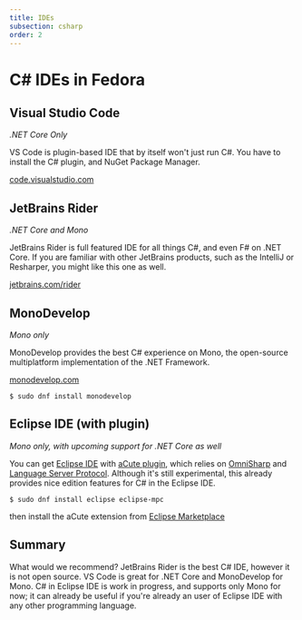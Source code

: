 ```yaml
---
title: IDEs
subsection: csharp
order: 2
---
```


# C# IDEs in Fedora

## Visual Studio Code

_.NET Core Only_

VS Code is plugin-based IDE that by itself won't just run C#. You have to install the C# plugin, and NuGet Package Manager.

[code.visualstudio.com](https://code.visualstudio.com)

## JetBrains Rider

_.NET Core and Mono_

JetBrains Rider is full featured IDE for all things C#, and even F# on .NET Core. If you are familiar with other JetBrains products, such as the IntelliJ or Resharper, you might like this one as well.

[jetbrains.com/rider](http://jetbrains.com/rider)

## MonoDevelop

_Mono only_

MonoDevelop provides the best C# experience on Mono, the open-source multiplatform implementation of the .NET Framework.

[monodevelop.com](http://www.monodevelop.com)

```
$ sudo dnf install monodevelop
```

## Eclipse IDE (with plugin)

_Mono only, with upcoming support for .NET Core as well_

You can get [Eclipse IDE](/tools/eclipse/about.html) with [aCute plugin](https://github.com/mickaelistria/aCute), which relies on [OmniSharp](http://www.omnisharp.net) and [Language Server Protocol](https://github.com/Microsoft/language-server-protocol). Although it's still experimental, this already provides nice edition features for C# in the Eclipse IDE.

```
$ sudo dnf install eclipse eclipse-mpc
```
then install the aCute extension from [Eclipse Marketplace](https://marketplace.eclipse.org/content/acute-c-edition-eclipse-ide-experimental)

## Summary

What would we recommend? JetBrains Rider is the best C# IDE, however it is not open source. VS Code is great for .NET Core and MonoDevelop for Mono. C# in Eclipse IDE is work in progress, and supports only Mono for now; it can already be useful if you're already an user of Eclipse IDE with any other programming language.
